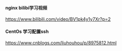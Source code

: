#### nginx bilibi学习视频
https://www.bilibili.com/video/BV1pk4y1y7Xr?p=2

#### CentOs 学习配置ssh 
https://www.cnblogs.com/liuhouhou/p/8975812.html
